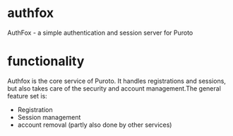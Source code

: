 # authfox
AuthFox - a simple authentication and session server for Puroto

# functionality
Authfox is the core service of Puroto. It handles registrations and sessions, but also takes care of the security and account management.The general feature set is:
- Registration
- Session management
- account removal (partly also done by other services)

